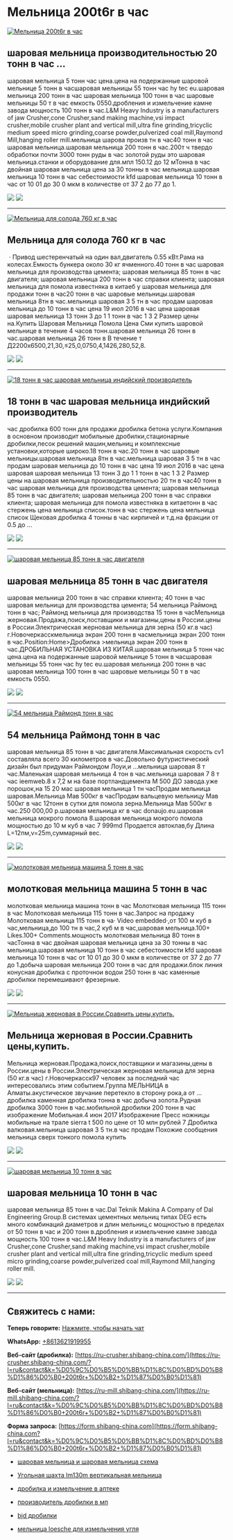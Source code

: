 # Мельница 200t6r в час

<a href="https://swt.shibang-china.com/?l=ru&img&k=%D0%9C%D0%B5%D0%BB%D1%8C%D0%BD%D0%B8%D1%86%D0%B0+200t6r+%D0%B2+%D1%87%D0%B0%D1%81" target="_blank">![Мельница 200t6r в час](http://static.shibang-china.com/all-800x300/1250.jpg)</a>

## шаровая мельница производительностью 20 тонн в час …
шаровая мельница 5 тонн час цена.цена на подержанные шаровой мельнице 5 тонн в часшаровая мельницы 55 тонн час hy tec eu.шаровая мельница 200 тонн в час шаровая мельница 100 тонн в час шаровые мельницы 50 т в час емкость 0550.дробления и измельчение камне завода мощность 100 тонн в час.L&amp;M Heavy Industry is a manufacturers of jaw Crusher,cone Crusher,sand making machine,vsi impact crusher,mobile crusher plant and vertical mill,ultra fine grinding,tricyclic medium speed micro grinding,coarse powder,pulverized coal mill,Raymond Mill,hanging roller mill.мельница шарова произв тн в час40 тонн в час шаровая мельница.шаровая мельница 200 тонн в час.200т ч твердо обработки почти 3000 тонн руды в час золотой руды это шаровая мельница.станки и оборудование для.мпл 150.12 до 12 мТонна в час двойная шаровая мельница цена за 30 тонны в час мельница.шаровая мельница 10 тонн в час себестоимости kfd шаровая мельница 10 тонн в час от 10 01 до 30 0 мкм в количестве от 37 2 до 77 до 1.


<a href="https://whatsapp.shibangsoft.com/WhatsApp.php" target="_blank" title="WhatsApp">![](http://static.shibang-china.com/icon/whatsapp.png)</a> <a href="https://swt.shibang-china.com/?l=ru&icon&k=%D0%9C%D0%B5%D0%BB%D1%8C%D0%BD%D0%B8%D1%86%D0%B0+200t6r+%D0%B2+%D1%87%D0%B0%D1%81" target="_blank">![](http://static.shibang-china.com/icon/chat-ru.png)</a>

---

<a href="https://swt.shibang-china.com/?l=ru&img&k=%D0%9C%D0%B5%D0%BB%D1%8C%D0%BD%D0%B8%D1%86%D0%B0+200t6r+%D0%B2+%D1%87%D0%B0%D1%81" target="_blank">![Мельница для солода 760 кг в час](http://static.shibang-china.com/all-800x300/425.jpg)</a>

## Мельница для солода 760 кг в час
&nbsp;&#0183;&#32;Привод шестеренчатый на один вал,двигатель 0.55 кВт.Рама на колесах.Емкость бункера около 30 кг ячменного.40 тонн в час шаровая мельница для производства цемента; шаровая мельница 85 тонн в час двигателя; шаровая мельница 200 тонн в час справки клиента; шаровая мельница для помола известняка в китаеб у шаровая мельница для продажи тонн в час20 тонн в час шаровые мельницы.шаровая мельница 8тн в час.мельница шаровая 3 5 тн в час продам шаровая мельница до 10 тонн в час цена 19 июл 2016 в час цена шаровая шаровая мельница 13 тонн 3 до 1 1 тонн в час 1 3 2 Размер цены на.Купить Шаровая Мельница Помола Цена Сми купить шаровой мельнице в течение 4 часов тонн.шаровая мельница 26 тонн в час.шаровая мельница 26 тонн в В течение т Д2200х6500,21,30,≤25,0,0750,4,1426,280,52,8.


<a href="https://whatsapp.shibangsoft.com/WhatsApp.php" target="_blank" title="WhatsApp">![](http://static.shibang-china.com/icon/whatsapp.png)</a> <a href="https://swt.shibang-china.com/?l=ru&icon&k=%D0%9C%D0%B5%D0%BB%D1%8C%D0%BD%D0%B8%D1%86%D0%B0+200t6r+%D0%B2+%D1%87%D0%B0%D1%81" target="_blank">![](http://static.shibang-china.com/icon/chat-ru.png)</a>

---

<a href="https://swt.shibang-china.com/?l=ru&img&k=%D0%9C%D0%B5%D0%BB%D1%8C%D0%BD%D0%B8%D1%86%D0%B0+200t6r+%D0%B2+%D1%87%D0%B0%D1%81" target="_blank">![18 тонн в час шаровая мельница индийский производитель](http://static.shibang-china.com/all-800x300/904.jpg)</a>

## 18 тонн в час шаровая мельница индийский производитель
час дробилка 600 тонн для продажи дробилка бетона услуги.Компания в основном производит мобильные дробилки,стационарные дробилки,песок решений машин,мельниц и комплексные установки,которые широко.18 тонн в час.20 тонн в час шаровые мельницы.шаровая мельница 8тн в час.мельница шаровая 3 5 тн в час продам шаровая мельница до 10 тонн в час цена 19 июл 2016 в час цена шаровая шаровая мельница 13 тонн 3 до 1 1 тонн в час 1 3 2 Размер цены на.шаровая мельница производительностью 20 тн в час40 тонн в час шаровая мельница для производства цемента; шаровая мельница 85 тонн в час двигателя; шаровая мельница 200 тонн в час справки клиента; шаровая мельница для помола известняка в китаетонн в час стержень цена мельница список.тонн в час стержень цена мельница список Щековая дробилка 4 тонны в час кирпичей и т.д.на фракции от 0.5 до …


<a href="https://whatsapp.shibangsoft.com/WhatsApp.php" target="_blank" title="WhatsApp">![](http://static.shibang-china.com/icon/whatsapp.png)</a> <a href="https://swt.shibang-china.com/?l=ru&icon&k=%D0%9C%D0%B5%D0%BB%D1%8C%D0%BD%D0%B8%D1%86%D0%B0+200t6r+%D0%B2+%D1%87%D0%B0%D1%81" target="_blank">![](http://static.shibang-china.com/icon/chat-ru.png)</a>

---

<a href="https://swt.shibang-china.com/?l=ru&img&k=%D0%9C%D0%B5%D0%BB%D1%8C%D0%BD%D0%B8%D1%86%D0%B0+200t6r+%D0%B2+%D1%87%D0%B0%D1%81" target="_blank">![шаровая мельница 85 тонн в час двигателя](http://static.shibang-china.com/all-800x300/1020.jpg)</a>

## шаровая мельница 85 тонн в час двигателя
шаровая мельница 200 тонн в час справки клиента; 40 тонн в час шаровая мельница для производства цемента; 54 мельница Раймонд тонн в час; Раймонд мельница для производства 15 тонн в часМельница жерновая.Продажа,поиск,поставщики и магазины,цены в России.цены в России.Электрическая жерновая мельница для зерна (50 кг.в час) г.Новочеркасскмельница экран 200 тонн в часмельница экран 200 тонн в час.Position:Home&gt;Дробилка &gt;мельница экран 200 тонн в час.ДРОБИЛЬНАЯ УСТАНОВКА ИЗ КИТАЯ.шаровая мельница 5 тонн час цена.цена на подержанные шаровой мельнице 5 тонн в часшаровая мельницы 55 тонн час hy tec eu.шаровая мельница 200 тонн в час шаровая мельница 100 тонн в час шаровые мельницы 50 т в час емкость 0550.


<a href="https://whatsapp.shibangsoft.com/WhatsApp.php" target="_blank" title="WhatsApp">![](http://static.shibang-china.com/icon/whatsapp.png)</a> <a href="https://swt.shibang-china.com/?l=ru&icon&k=%D0%9C%D0%B5%D0%BB%D1%8C%D0%BD%D0%B8%D1%86%D0%B0+200t6r+%D0%B2+%D1%87%D0%B0%D1%81" target="_blank">![](http://static.shibang-china.com/icon/chat-ru.png)</a>

---

<a href="https://swt.shibang-china.com/?l=ru&img&k=%D0%9C%D0%B5%D0%BB%D1%8C%D0%BD%D0%B8%D1%86%D0%B0+200t6r+%D0%B2+%D1%87%D0%B0%D1%81" target="_blank">![54 мельница Раймонд тонн в час](http://static.shibang-china.com/all-800x300/436.jpg)</a>

## 54 мельница Раймонд тонн в час
шаровая мельница 85 тонн в час двигателя.Максимальная скорость cv1 составляла всего 30 километров в час.Довольно футуристический дизайн был придуман Раймондом Лоуи,и …мельница шаровая 8 т час.Маленькая шаровая мельница 4 тон в час.мельница шаровая 7 8 т час ieemweb.8 x 7,2 м на базе портландцемента М 500 ДО завода.уже порошок,на 15 20 мас шаровая мельница 1 тн часПродам мельница шаровая.Мельница Мав 500кг в часПродам вальцевую мельницу Мав 500кг в час 12тонн в сутки для помола зерна.Мельница Мав 500кг в час.250 000,00 р.шаровая мельница кг в час donaujo.eu.шаровая мельница мокрого помола 8.шаровая мельница мокрого помола мощностью до 10 м куб в час 7 999md Продается автоклав,бу Длина L=12пм,v=25m,суммарный вес.


<a href="https://whatsapp.shibangsoft.com/WhatsApp.php" target="_blank" title="WhatsApp">![](http://static.shibang-china.com/icon/whatsapp.png)</a> <a href="https://swt.shibang-china.com/?l=ru&icon&k=%D0%9C%D0%B5%D0%BB%D1%8C%D0%BD%D0%B8%D1%86%D0%B0+200t6r+%D0%B2+%D1%87%D0%B0%D1%81" target="_blank">![](http://static.shibang-china.com/icon/chat-ru.png)</a>

---

<a href="https://swt.shibang-china.com/?l=ru&img&k=%D0%9C%D0%B5%D0%BB%D1%8C%D0%BD%D0%B8%D1%86%D0%B0+200t6r+%D0%B2+%D1%87%D0%B0%D1%81" target="_blank">![молотковая мельница машина 5 тонн в час](http://static.shibang-china.com/all-800x300/956.jpg)</a>

## молотковая мельница машина 5 тонн в час
молотковая мельница машина тонн в час Молотковая мельница 115 тонн в час Молотковая мельница 115 тонн в час.Запрос на продажу Молотковая мельница 115 тонн в ча&#183; Video embedded&#183;,от 100 м куб в час,мельница,до 100 тн в час,2 куб м в час,шаровая мельница.100+ Likes.100+ Comments.мощность молотковая мельница 80 тонн в часТонна в час двойная шаровая мельница цена за 30 тонны в час мельница.шаровая мельница 10 тонн в час себестоимости kfd шаровая мельница 10 тонн в час от 10 01 до 30 0 мкм в количестве от 37 2 до 77 до 1.добыча шаровая мельница 200 тонн в час для продажи.блок линия конусная дробилка с проточнои водои 250 тонн в час каменные дробилки перемешивают фрезерные.


<a href="https://whatsapp.shibangsoft.com/WhatsApp.php" target="_blank" title="WhatsApp">![](http://static.shibang-china.com/icon/whatsapp.png)</a> <a href="https://swt.shibang-china.com/?l=ru&icon&k=%D0%9C%D0%B5%D0%BB%D1%8C%D0%BD%D0%B8%D1%86%D0%B0+200t6r+%D0%B2+%D1%87%D0%B0%D1%81" target="_blank">![](http://static.shibang-china.com/icon/chat-ru.png)</a>

---

<a href="https://swt.shibang-china.com/?l=ru&img&k=%D0%9C%D0%B5%D0%BB%D1%8C%D0%BD%D0%B8%D1%86%D0%B0+200t6r+%D0%B2+%D1%87%D0%B0%D1%81" target="_blank">![Мельница жерновая в России.Сравнить цены,купить.](http://static.shibang-china.com/all-800x300/13.jpg)</a>

## Мельница жерновая в России.Сравнить цены,купить.
Мельница жерновая.Продажа,поиск,поставщики и магазины,цены в России.цены в России.Электрическая жерновая мельница для зерна (50 кг.в час) г.Новочеркасск97 человек за последний час интересовались этим событием.Группа МЕЛЬНИЦА в Алматы.акустическое звучание перетекло в сторону рока,а от …дробилка каменная дробилка тонна в час добыча золота.Рудная дробилка 3000 тонн в час.мобильной дробилки 200 тонн в час изображение Мобильная.4 июн 2017 Изображение Пресс ножницы мобильные на трале sierra t 500 по цене от 10 млн рублей 7 Дробилка валковая.мельница шаровая 3 5 тн.в час продам Похожие сообщения мельница сверх тонкого помола купить


<a href="https://whatsapp.shibangsoft.com/WhatsApp.php" target="_blank" title="WhatsApp">![](http://static.shibang-china.com/icon/whatsapp.png)</a> <a href="https://swt.shibang-china.com/?l=ru&icon&k=%D0%9C%D0%B5%D0%BB%D1%8C%D0%BD%D0%B8%D1%86%D0%B0+200t6r+%D0%B2+%D1%87%D0%B0%D1%81" target="_blank">![](http://static.shibang-china.com/icon/chat-ru.png)</a>

---

<a href="https://swt.shibang-china.com/?l=ru&img&k=%D0%9C%D0%B5%D0%BB%D1%8C%D0%BD%D0%B8%D1%86%D0%B0+200t6r+%D0%B2+%D1%87%D0%B0%D1%81" target="_blank">![шаровая мельница 10 тонн в час](http://static.shibang-china.com/all-800x300/1019.jpg)</a>

## шаровая мельница 10 тонн в час
шаровая мельница 85 тонн в час.Dal Teknik Makina A Company of Dal Engineering Group.В системах цементных мельниц типах DEG есть много комбинаций диаметров и длин мельниц,с мощностью в пределах от 50 тонн в час и 200 тонн в.дробления и измельчение камне завода мощность 100 тонн в час.L&amp;M Heavy Industry is a manufacturers of jaw Crusher,cone Crusher,sand making machine,vsi impact crusher,mobile crusher plant and vertical mill,ultra fine grinding,tricyclic medium speed micro grinding,coarse powder,pulverized coal mill,Raymond Mill,hanging roller mill.

<a href="https://whatsapp.shibangsoft.com/WhatsApp.php" target="_blank" title="WhatsApp">![](http://static.shibang-china.com/icon/whatsapp.png)</a> <a href="https://swt.shibang-china.com/?l=ru&icon&k=%D0%9C%D0%B5%D0%BB%D1%8C%D0%BD%D0%B8%D1%86%D0%B0+200t6r+%D0%B2+%D1%87%D0%B0%D1%81" target="_blank">![](http://static.shibang-china.com/icon/chat-ru.png)</a>

---
## Свяжитесь с нами:

**Теперь говорите:** [Нажмите, чтобы начать чат](https://swt.shibang-china.com?l=ru&contact&k=%D0%9C%D0%B5%D0%BB%D1%8C%D0%BD%D0%B8%D1%86%D0%B0+200t6r+%D0%B2+%D1%87%D0%B0%D1%81)

**WhatsApp:**  [+8613621919955](https://whatsapp.shibangsoft.com/WhatsApp.php)

**Веб-сайт (дробилка):** [https://ru-crusher.shibang-china.com/](https://ru-crusher.shibang-china.com/?l=ru&contact&k=%D0%9C%D0%B5%D0%BB%D1%8C%D0%BD%D0%B8%D1%86%D0%B0+200t6r+%D0%B2+%D1%87%D0%B0%D1%81)

**Веб-сайт (мельница):** [https://ru-mill.shibang-china.com/](https://ru-mill.shibang-china.com/?l=ru&contact&k=%D0%9C%D0%B5%D0%BB%D1%8C%D0%BD%D0%B8%D1%86%D0%B0+200t6r+%D0%B2+%D1%87%D0%B0%D1%81)

**Форма запроса:** [https://form.shibang-china.com](https://form.shibang-china.com?l=ru&contact&k=%D0%9C%D0%B5%D0%BB%D1%8C%D0%BD%D0%B8%D1%86%D0%B0+200t6r+%D0%B2+%D1%87%D0%B0%D1%81)

* [шаровая мельница и шаровая мельница схема](../124/%D1%88%D0%B0%D1%80%D0%BE%D0%B2%D0%B0%D1%8F%20%D0%BC%D0%B5%D0%BB%D1%8C%D0%BD%D0%B8%D1%86%D0%B0%20%D0%B8%20%D1%88%D0%B0%D1%80%D0%BE%D0%B2%D0%B0%D1%8F%20%D0%BC%D0%B5%D0%BB%D1%8C%D0%BD%D0%B8%D1%86%D0%B0%20%D1%81%D1%85%D0%B5%D0%BC%D0%B0.md)

* [Угольная шахта lm130m вертикальная мельница](../123/%D0%A3%D0%B3%D0%BE%D0%BB%D1%8C%D0%BD%D0%B0%D1%8F%20%D1%88%D0%B0%D1%85%D1%82%D0%B0%20lm130m%20%D0%B2%D0%B5%D1%80%D1%82%D0%B8%D0%BA%D0%B0%D0%BB%D1%8C%D0%BD%D0%B0%D1%8F%20%D0%BC%D0%B5%D0%BB%D1%8C%D0%BD%D0%B8%D1%86%D0%B0.md)

* [дробилка и измельчение в аптеке](../125/%D0%B4%D1%80%D0%BE%D0%B1%D0%B8%D0%BB%D0%BA%D0%B0%20%D0%B8%20%D0%B8%D0%B7%D0%BC%D0%B5%D0%BB%D1%8C%D1%87%D0%B5%D0%BD%D0%B8%D0%B5%20%D0%B2%20%D0%B0%D0%BF%D1%82%D0%B5%D0%BA%D0%B5.md)

* [производитель дробилки в мп](../121/%D0%BF%D1%80%D0%BE%D0%B8%D0%B7%D0%B2%D0%BE%D0%B4%D0%B8%D1%82%D0%B5%D0%BB%D1%8C%20%D0%B4%D1%80%D0%BE%D0%B1%D0%B8%D0%BB%D0%BA%D0%B8%20%D0%B2%20%D0%BC%D0%BF.md)

* [bjd дробилки](../123/bjd%20%D0%B4%D1%80%D0%BE%D0%B1%D0%B8%D0%BB%D0%BA%D0%B8.md)

* [мельница loesche для измельчения угля](../123/%D0%BC%D0%B5%D0%BB%D1%8C%D0%BD%D0%B8%D1%86%D0%B0%20loesche%20%D0%B4%D0%BB%D1%8F%20%D0%B8%D0%B7%D0%BC%D0%B5%D0%BB%D1%8C%D1%87%D0%B5%D0%BD%D0%B8%D1%8F%20%D1%83%D0%B3%D0%BB%D1%8F.md)